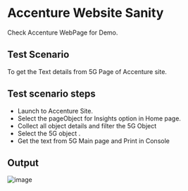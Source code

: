 # Accenture Website Sanity 
Check Accenture WebPage for Demo.

## Test Scenario 
To get the  Text details from 5G Page of Accenture site.

## Test scenario steps
* Launch to Accenture Site.
* Select the pageObject  for Insights option in Home page.
* Collect all object details and filter the 5G Object
* Select the 5G object .
* Get the text from 5G Main page and Print in Console

## Output
![image](https://user-images.githubusercontent.com/104408525/188309396-8528762e-ed05-4c49-86d3-4c633b55d860.png)



